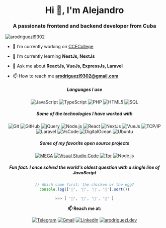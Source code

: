 <h1 align="center">Hi 👋, I'm Alejandro</h1>
<h3 align="center">A passionate frontend and backend developer from Cuba</h3>


<p align="left"> <img src="https://komarev.com/ghpvc/?username=arodriguezl9302&label=Profile%20views&color=0e75b6&style=flat" alt="arodriguezl9302" /> </p>

- 🔭 I’m currently working on [CCECollege](https://ccecollege.es)

- 🌱 I’m currently learning **NestJs, NextJs**

- 💬 Ask me about **ReactJs, VueJs, ExpressJs, Laravel**

- 📫 How to reach me **arodriguezl9302@gmail.com**

<div align="center">

##### Languages I use
![JavaScript](https://img.shields.io/badge/-JavaScript-000000?style=flat&logo=javascript)
![TypeScript](https://img.shields.io/badge/-TypeScript-000000?style=flat&logo=typescript)
![PHP](https://img.shields.io/badge/-PHP-000000?style=flat&logo=php)
![HTML5](https://img.shields.io/badge/-HTML5-000000?style=flat&logo=html5)
![SQL](https://img.shields.io/badge/-SQL-000000?style=flat&logo=postgresql)

##### Some of the technologies I have worked with

![Git](https://img.shields.io/badge/-Git-222222?style=flat&logo=git&logoColor=F05032)
![GitHub](https://img.shields.io/badge/-GitHub-222222?style=flat&logo=github&logoColor=white)
![jQuery](https://img.shields.io/badge/-jQuery-222222?style=flat&logo=jQuery&logoColor=0769AD)
![Node.js](https://img.shields.io/badge/-Node.js-222222?style=flat&logo=node.js&logoColor=339933)
![React](https://img.shields.io/badge/-React-222222?style=flat&logo=React&logoColor=61DAFB)
![NextJs](https://img.shields.io/badge/-Next.js-222222?style=flat&logo=Next.js&logoColor=white)
![VueJs](https://img.shields.io/badge/-VueJs-222222?style=flat&logo=Vue.js&logoColor=43C9AC)
![TCP/IP](https://img.shields.io/badge/-TCP/IP-222222?style=flat&logo=cisco&logoColor=white)
![Laravel](https://img.shields.io/badge/-Laravel-222222?style=flat&logo=laravel&logoColor=F43A2F)
![VsCode](https://img.shields.io/badge/-VsCode-222222?style=flat&logo=VisualStudioCode&logoColor=blue)
![DigitalOcean](https://img.shields.io/badge/-DigitalOcean-222222?style=flat&logo=DigitalOcean&logoColor=blue)
![Ubuntu](https://img.shields.io/badge/-Ubuntu-222222?style=flat&logo=Ubuntu&logoColor=red)

##### Some of my favorite open source projects
[![MEGA](https://img.shields.io/badge/-MEGA-444444?style=flat&logo=mega&logoColor=D9272E)](ttps://github.com/meganz/)
[![Visual Studio Code](https://img.shields.io/badge/-VSCode-444444?style=flat&logo=visual-studio-code&logoColor=007ACC)](https://github.com/microsoft/vscode)
[![Tor](https://img.shields.io/badge/-Tor-444444?style=flat&logo=tor&logoColor=7E4798)](https://www.torproject.org/)
![Node.js](https://img.shields.io/badge/-Node.js-222222?style=flat&logo=node.js&logoColor=339933)

##### Fun fact: I once solved the world's oldest question with a single line of JavaScript
<!-- wi*quL3fcV -->

```javascript
// Which came first: the chicken or the egg?
console.log(['🥚', '🐣', '🐥', '🐔'].sort())

>>> [ '🐔', '🐣', '🐥', '🥚' ]
```

**📫 Reach me at:**<br>

[![Telegram](https://img.shields.io/badge/-TELEGRAM-2CA5E0?style=for-the-badge&logo=telegram&logoColor=white)](https://t.me/arodriguezl)
[![Gmail](https://img.shields.io/badge/-GMAIL-D14836?style=for-the-badge&logo=gmail&logoColor=white)](mailto:arodriguezl9302@gmail.com)
[![LinkedIn](https://img.shields.io/badge/-LINKEDIN-0077B5?style=for-the-badge&logo=linkedin&logoColor=white)](https://www.linkedin.com/in/arodriguezl9302/)
[![arodriguezl.dev](https://img.shields.io/badge/-arodriguezl.dev-000000?style=for-the-badge&logo=react&logoColor=white)](https://www.arodriguezl.dev/)

<div align="center">
